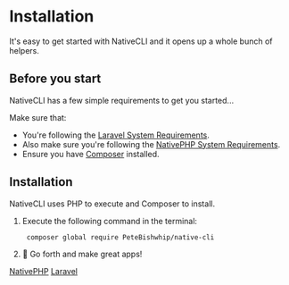 # Installation

It's easy to get started with NativeCLI and it opens up a whole bunch of helpers.

## Before you start

NativeCLI has a few simple requirements to get you started...

Make sure that:
- You're following the [Laravel System Requirements](https://laravel.com/docs/11.x/deployment#server-requirements).
- Also make sure you're following the [NativePHP System Requirements](%nativephp_url%docs/1/getting-started/installation#requirements).
- Ensure you have [Composer](https://getcomposer.org/) installed.

## Installation

NativeCLI uses PHP to execute and Composer to install.

1. Execute the following command in the terminal:

   ```bash
    composer global require PeteBishwhip/native-cli
   ```

2. 🚀 Go forth and make great apps!

<seealso>
       <category ref="related">
           <a href="Start-a-New-NativePHP-Project.md"/>
       </category>
       <category ref="external">
           <a href="%nativephp_url%">NativePHP</a>
           <a href="https://www.laravel.com">Laravel</a>
       </category>
</seealso>
